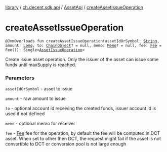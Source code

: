 [library](../../index.md) / [ch.decent.sdk.api](../index.md) / [AssetApi](index.md) / [createAssetIssueOperation](./create-asset-issue-operation.md)

# createAssetIssueOperation

`@JvmOverloads fun createAssetIssueOperation(assetIdOrSymbol: `[`String`](https://kotlinlang.org/api/latest/jvm/stdlib/kotlin/-string/index.html)`, amount: `[`Long`](https://kotlinlang.org/api/latest/jvm/stdlib/kotlin/-long/index.html)`, to: `[`ChainObject`](../../ch.decent.sdk.model/-chain-object/index.md)`? = null, memo: `[`Memo`](../../ch.decent.sdk.model/-memo/index.md)`? = null, fee: `[`Fee`](../../ch.decent.sdk.model/-fee/index.md)` = Fee()): Single<`[`AssetIssueOperation`](../../ch.decent.sdk.model.operation/-asset-issue-operation/index.md)`>`

Create issue asset operation. Only the issuer of the asset can issue some funds until maxSupply is reached.

### Parameters

`assetIdOrSymbol` - asset to issue

`amount` - raw amount to issue

`to` - optional account id receiving the created funds, issuer account id is used if not defined

`memo` - optional memo for receiver

`fee` - [Fee](../../ch.decent.sdk.model/-fee/index.md) fee for the operation, by default the fee will be computed in DCT asset.
When set to other then DCT, the request might fail if the asset is not convertible to DCT or conversion pool is not large enough